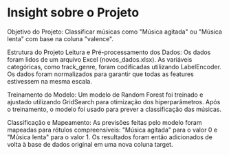 # Insight sobre o Projeto
Objetivo do Projeto:
Classificar músicas como "Música agitada" ou "Música lenta" com base na coluna "valence".

Estrutura do Projeto
Leitura e Pré-processamento dos Dados:
Os dados foram lidos de um arquivo Excel (novos_dados.xlsx).
As variáveis categóricas, como track_genre, foram codificadas utilizando LabelEncoder.
Os dados foram normalizados para garantir que todas as features estivessem na mesma escala.

Treinamento do Modelo:
Um modelo de Random Forest foi treinado e ajustado utilizando GridSearch para otimização dos hiperparâmetros.
Após o treinamento, o modelo foi usado para prever a classificação das músicas.

Classificação e Mapeamento:
As previsões feitas pelo modelo foram mapeadas para rótulos compreensíveis: "Música agitada" para o valor 0 e "Música lenta" para o valor 1.
Os resultados foram então adicionados de volta à base de dados original em uma nova coluna target.
